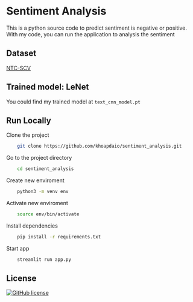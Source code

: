 
# Sentiment Analysis

This is a python source code to predict sentiment is negative or positive. With my code, you can run the application to analysis the sentiment

## Dataset

[NTC-SCV](https://github.com/congnghia0609/ntc-scv.git)

## Trained model: LeNet
You could find my trained model at `text_cnn_model.pt`
## Run Locally

Clone the project

```bash
    git clone https://github.com/khoapdaio/sentiment_analysis.git
```

Go to the project directory

```bash
    cd sentiment_analysis
```

Create new enviroment
```bash
    python3 -m venv env
```

Activate new enviroment
```bash
    source env/bin/activate
```

Install dependencies

```bash
    pip install -r requirements.txt
```

Start app

```bash
    streamlit run app.py
```


## License

[![GitHub license](https://img.shields.io/github/license/khoapdaio/sentiment_analysis)](https://github.com/khoapdaio/sentiment_analysis/blob/main/LICENSE)
